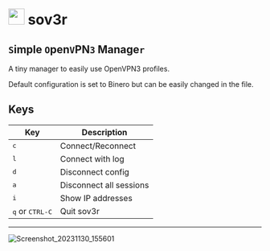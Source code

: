 # <img src="https://github.com/PetrichorFlavour/sov3r/assets/138775891/1066cda3-9884-4675-9b84-679af10b83b7" width="32"> sov3r
## `S`imple `O`pen`V`PN`3` Manage`r`

A tiny manager to easily use OpenVPN3 profiles.

Default configuration is set to Binero but can be easily changed in the file.

Keys
--------
| Key | Description                             |
| --- | -----------                             |
| <kbd>c</kbd> | Connect/Reconnect              |
| <kbd>l</kbd> | Connect with log               |
| <kbd>d</kbd> | Disconnect config              |
| <kbd>a</kbd> | Disconnect all sessions        |
| <kbd>i</kbd> | Show IP addresses              |
| <kbd>q</kbd> or <kbd>CTRL-C</kbd>| Quit sov3r |

---------

![Screenshot_20231130_155601](https://github.com/PetrichorFlavour/sov3r/assets/138775891/5d8f57c5-95d1-4edd-ac2c-8f1cf88aa4f5)


